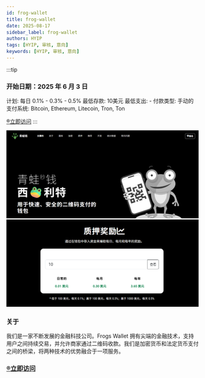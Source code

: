 ```yaml
---
id: frog-wallet
title: frog-wallet
date: 2025-08-17
sidebar_label: frog-wallet
authors: HYIP
tags: [HYIP, 审核, 意向]
keywords: [HYIP, 审核, 意向]
---
```


:::tip

### 开始日期：2025 年 6 月 3 日
计划: 每日 0.1% - 0.3% - 0.5%
最低存款: 10美元 
最低支出: -
付款类型: 手动的    
支付系统: Bitcoin, Ethereum, Litecoin, Tron, Ton

[®️立即访问](https://frogs-wallet.biz/?id=11209489)
:::

![frog-wallet01](frog-wallet.assets/image-frog-wallet01.png)
![frog-wallet02](frog-wallet.assets/image-frog-wallet02.png)

### 关于
我们是一家不断发展的金融科技公司。Frogs Wallet 拥有尖端的金融技术，支持用户之间持续交易，并允许商家通过二维码收款。我们是加密货币和法定货币支付之间的桥梁，将两种技术的优势融合于一项服务。

### [®️立即访问](https://frogs-wallet.biz/?id=11209489)


